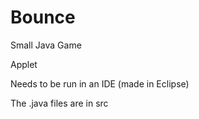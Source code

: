 # Bounce
Small Java Game

Applet

Needs to be run in an IDE (made in Eclipse)

The .java files are in src
